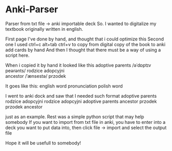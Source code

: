 # Anki-Parser
Parser from txt file -> anki importable deck
So. I wanted to digitalize my textbook originally written in english.

First page I've done by hand, and thought that i could optimize this
Second one I used ctrl+c alt+tab ctrl+v to copy from digital copy of the book to anki add cards by hand
And then I thought that there must be a way of using a script here.

When i copied it by hand it looked like this
adoptive parents
/əˈdɒptɪv peərənts/
rodzice adopcyjni	
ancestor
/ˈænsestə/
przodek	

It goes like this:
english word
pronunciation 
polish word

I went to anki dock and saw that I needed such format 
adoptive parents	rodzice adopcyjni
rodzice adopcyjni	adoptive parents
ancestor	przodek
przodek	ancestor

just as an example. Rest was a simple python script that may help somebody
If you want to import from txt file in anki,
you have to enter into a deck you want to put data into, 
then click file -> import and select the output file

Hope it will be usefull to somebody!